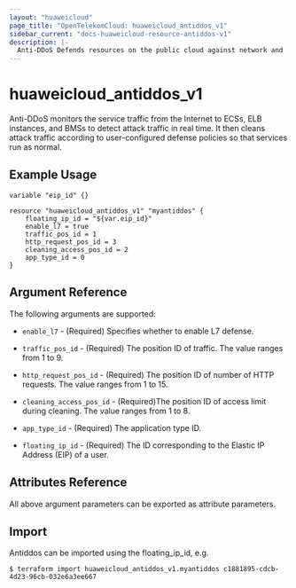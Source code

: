 ```yaml
---
layout: "huaweicloud"
page_title: "OpenTelekomCloud: huaweicloud_antiddos_v1"
sidebar_current: "docs-huaweicloud-resource-antiddos-v1"
description: |-
  Anti-DDoS Defends resources on the public cloud against network and  monitors the service traffic from the Internet to ECSs, ELB instances, and BMSs to detect attack traffic in real time.
---
```


# huaweicloud_antiddos_v1

Anti-DDoS monitors the service traffic from the Internet to ECSs, ELB instances, and BMSs to detect attack traffic in real time. It then cleans attack traffic according to user-configured defense policies so that services run as normal.

## Example Usage

 ```hcl
 variable "eip_id" {}
  
 resource "huaweicloud_antiddos_v1" "myantiddos" {
     floating_ip_id = "${var.eip_id}"
     enable_l7 = true
     traffic_pos_id = 1
     http_request_pos_id = 3
     cleaning_access_pos_id = 2
     app_type_id = 0
 }

 ```
## Argument Reference
The following arguments are supported:

* `enable_l7` - (Required) Specifies whether to enable L7 defense.

* `traffic_pos_id` - (Required) The position ID of traffic. The value ranges from 1 to 9.

* `http_request_pos_id` - (Required) The position ID of number of HTTP requests. The value ranges from 1 to 15.

* `cleaning_access_pos_id` - (Required)The position ID of access limit during cleaning. The value ranges from 1 to 8.

* `app_type_id` - (Required) The application type ID. 

* `floating_ip_id` - (Required) The ID corresponding to the Elastic IP Address (EIP) of a user.

## Attributes Reference
All above argument parameters can be exported as attribute parameters.

## Import

Antiddos can be imported using the floating_ip_id, e.g.
```
$ terraform import huaweicloud_antiddos_v1.myantiddos c1881895-cdcb-4d23-96cb-032e6a3ee667
```